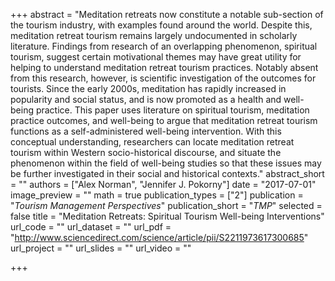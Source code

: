 +++
abstract = "Meditation retreats now constitute a notable sub-section of the tourism industry, with examples found around the world. Despite this, meditation retreat tourism remains largely undocumented in scholarly literature. Findings from research of an overlapping phenomenon, spiritual tourism, suggest certain motivational themes may have great utility for helping to understand meditation retreat tourism practices. Notably absent from this research, however, is scientific investigation of the outcomes for tourists. Since the early 2000s, meditation has rapidly increased in popularity and social status, and is now promoted as a health and well-being practice. This paper uses literature on spiritual tourism, meditation practice outcomes, and well-being to argue that meditation retreat tourism functions as a self-administered well-being intervention. With this conceptual understanding, researchers can locate meditation retreat tourism within Western socio-historical discourse, and situate the phenomenon within the field of well-being studies so that these issues may be further investigated in their social and historical contexts."
abstract_short = ""
authors = ["Alex Norman", "Jennifer J. Pokorny"]
date = "2017-07-01"
image_preview = ""
math = true
publication_types = ["2"]
publication = "*Tourism Management Perspectives*"
publication_short = "*TMP*"
selected = false
title = "Meditation Retreats: Spiritual Tourism Well-being Interventions"
url_code = ""
url_dataset = ""
url_pdf = "http://www.sciencedirect.com/science/article/pii/S2211973617300685"
url_project = ""
url_slides = ""
url_video = ""

+++

